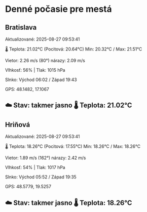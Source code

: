 ﻿# Denné počasie pre mestá

## Bratislava
Aktualizované: 2025-08-27 09:53:41

🌡️ Teplota: 21.02°C 
(Pocitová: 20.64°C)
Min: 20.32°C / Max: 21.51°C

Vietor: 2.26 m/s    (80°) 
nárazy: 2.09 m/s

Vlhkosť: 56% | Tlak: 1015 hPa

Slnko: Východ 06:02 / Západ 19:43

GPS: 48.1482, 17.1067

☁️ Stav: takmer jasno        🌡️ Teplota: 21.02°C
---

## Hriňová
Aktualizované: 2025-08-27 09:53:41

🌡️ Teplota: 18.26°C 
(Pocitová: 17.55°C)
Min: 18.26°C / Max: 18.26°C

Vietor: 1.89 m/s (162°)
nárazy: 2.42 m/s

Vlhkosť: 54% | Tlak: 1017 hPa

Slnko: Východ 05:52 / Západ 19:35

GPS: 48.5779, 19.5257

☁️ Stav: takmer jasno        🌡️ Teplota: 18.26°C
---
